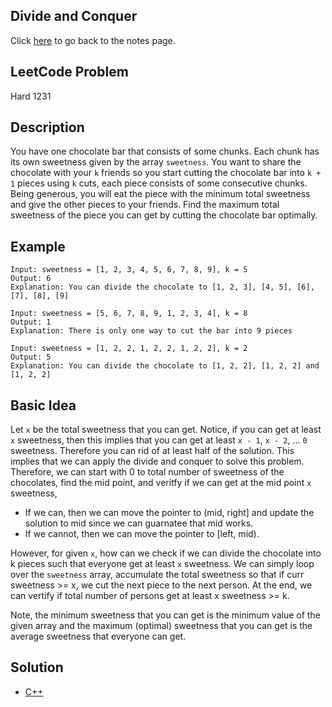 ## Divide and Conquer
Click [here](../notes.md) to go back to the notes page.

## LeetCode Problem
Hard 1231

## Description
You have one chocolate bar that consists of some chunks. Each chunk has its own sweetness given by the array `sweetness`. You want to share the chocolate with your `k` friends so you start cutting the chocolate bar into `k + 1` pieces using `k` cuts, each piece consists of some consecutive chunks. Being generous, you will eat the piece with the minimum total sweetness and give the other pieces to your friends. Find the maximum total sweetness of the piece you can get by cutting the chocolate bar optimally. 

## Example
```
Input: sweetness = [1, 2, 3, 4, 5, 6, 7, 8, 9], k = 5
Output: 6
Explanation: You can divide the chocolate to [1, 2, 3], [4, 5], [6], [7], [8], [9]

Input: sweetness = [5, 6, 7, 8, 9, 1, 2, 3, 4], k = 8
Output: 1
Explanation: There is only one way to cut the bar into 9 pieces

Input: sweetness = [1, 2, 2, 1, 2, 2, 1, 2, 2], k = 2
Output: 5
Explanation: You can divide the chocolate to [1, 2, 2], [1, 2, 2] and [1, 2, 2]
```

## Basic Idea
Let `x` be the total sweetness that you can get. Notice, if you can get at least `x` sweetness, then this implies that you can get at least `x - 1`, `x - 2`, ... `0` sweetness. Therefore you can rid of at least half of the solution. This implies that we can apply the divide and conquer to solve this problem. Therefore, we can start with 0 to total number of sweetness of the chocolates, find the mid point, and veritfy if we can get at the mid point `x` sweetness,
- If we can, then we can move the pointer to (mid, right] and update the solution to mid since we can guarnatee that mid works.
- If we cannot, then we can move the pointer to [left, mid).

However, for given `x`, how can we check if we can divide the chocolate into k pieces such that everyone get at least `x` sweetness. We can simply loop over the `sweetness` array, accumulate the total sweetness so that if curr sweetness >= x, we cut the next piece to the next person. At the end, we can vertify if total number of persons get at least x sweetness >= k.

Note, the minimum sweetness that you can get is the minimum value of the given array and the maximum (optimal) sweetness that you can get is the average sweetness that everyone can get.

## Solution
- [C++](./solution.cpp)
